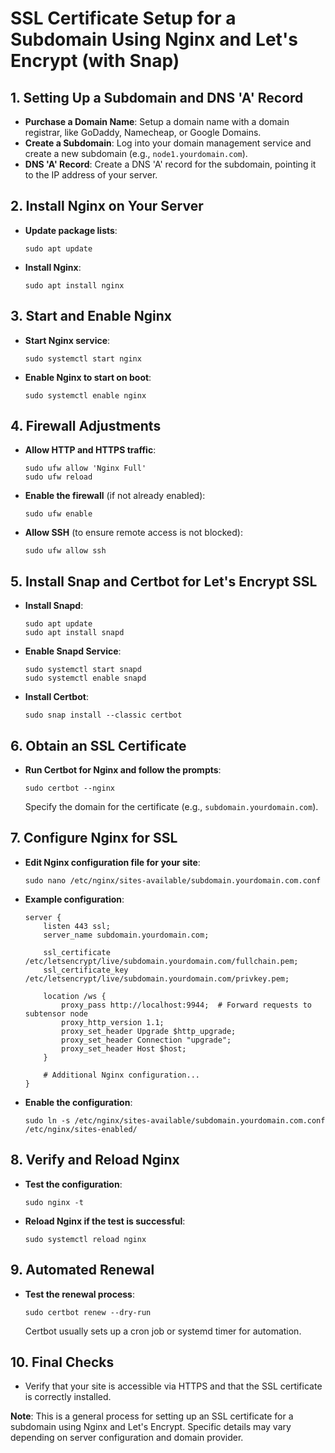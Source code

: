 
# SSL Certificate Setup for a Subdomain Using Nginx and Let's Encrypt (with Snap)

## 1. Setting Up a Subdomain and DNS 'A' Record
- **Purchase a Domain Name**: Setup a domain name with a domain registrar, like GoDaddy, Namecheap, or Google Domains.
- **Create a Subdomain**: Log into your domain management service and create a new subdomain (e.g., `node1.yourdomain.com`).
- **DNS 'A' Record**: Create a DNS 'A' record for the subdomain, pointing it to the IP address of your server.

## 2. Install Nginx on Your Server
- **Update package lists**:
  ```
  sudo apt update
  ```
- **Install Nginx**:
  ```
  sudo apt install nginx
  ```

## 3. Start and Enable Nginx
- **Start Nginx service**:
  ```
  sudo systemctl start nginx
  ```
- **Enable Nginx to start on boot**:
  ```
  sudo systemctl enable nginx
  ```

## 4. Firewall Adjustments
- **Allow HTTP and HTTPS traffic**:
  ```
  sudo ufw allow 'Nginx Full'
  sudo ufw reload
  ```
- **Enable the firewall** (if not already enabled):
  ```
  sudo ufw enable
  ```
- **Allow SSH** (to ensure remote access is not blocked):
  ```
  sudo ufw allow ssh
  ```

## 5. Install Snap and Certbot for Let's Encrypt SSL
- **Install Snapd**:
  ```
  sudo apt update
  sudo apt install snapd
  ```
- **Enable Snapd Service**:
  ```
  sudo systemctl start snapd
  sudo systemctl enable snapd
  ```
- **Install Certbot**:
  ```
  sudo snap install --classic certbot
  ```

## 6. Obtain an SSL Certificate
- **Run Certbot for Nginx and follow the prompts**:
  ```
  sudo certbot --nginx
  ```
  Specify the domain for the certificate (e.g., `subdomain.yourdomain.com`).

## 7. Configure Nginx for SSL
- **Edit Nginx configuration file for your site**:
  ```
  sudo nano /etc/nginx/sites-available/subdomain.yourdomain.com.conf
  ```
- **Example configuration**:
  ```
  server {
      listen 443 ssl;
      server_name subdomain.yourdomain.com;

      ssl_certificate /etc/letsencrypt/live/subdomain.yourdomain.com/fullchain.pem;
      ssl_certificate_key /etc/letsencrypt/live/subdomain.yourdomain.com/privkey.pem;

      location /ws {
          proxy_pass http://localhost:9944;  # Forward requests to subtensor node
          proxy_http_version 1.1;
          proxy_set_header Upgrade $http_upgrade;
          proxy_set_header Connection "upgrade";
          proxy_set_header Host $host;
      }

      # Additional Nginx configuration...
  }
  ```
- **Enable the configuration**:
  ```
  sudo ln -s /etc/nginx/sites-available/subdomain.yourdomain.com.conf /etc/nginx/sites-enabled/
  ```

## 8. Verify and Reload Nginx
- **Test the configuration**:
  ```
  sudo nginx -t
  ```
- **Reload Nginx if the test is successful**:
  ```
  sudo systemctl reload nginx
  ```

## 9. Automated Renewal
- **Test the renewal process**:
  ```
  sudo certbot renew --dry-run
  ```
  Certbot usually sets up a cron job or systemd timer for automation.

## 10. Final Checks
- Verify that your site is accessible via HTTPS and that the SSL certificate is correctly installed.

**Note**: This is a general process for setting up an SSL certificate for a subdomain using Nginx and Let's Encrypt. Specific details may vary depending on server configuration and domain provider.